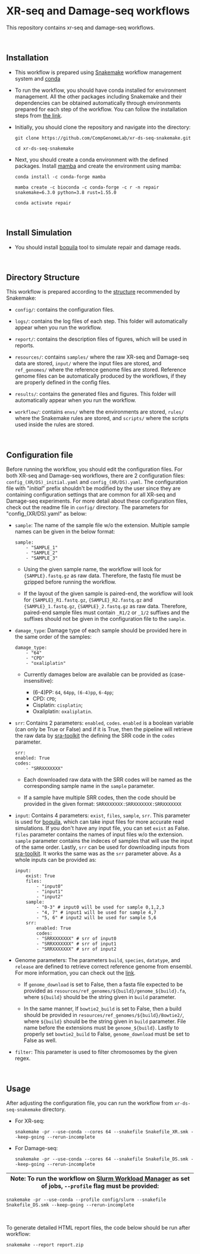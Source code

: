 # XR-seq and Damage-seq workflows

This repository contains xr-seq and damage-seq workflows.  

<br>

## Installation

- This workflow is prepared using 
[Snakemake](https://snakemake.readthedocs.io/en/stable/) workflow management 
system and [conda](https://docs.conda.io/en/latest/)

- To run the workflow, you should have conda installed for environment 
management. All the other packages including Snakemake and their dependencies 
can be obtained automatically through environments prepared for each step of 
the workflow. You can follow the installation steps from 
[the link](https://docs.conda.io/projects/conda/en/latest/user-guide/install/download.html).

- Initially, you should clone the repository and navigate into the directory: 

    ```
    git clone https://github.com/CompGenomeLab/xr-ds-seq-snakemake.git
        
    cd xr-ds-seq-snakemake
    ```

- Next, you should create a conda environment with the defined packages. 
Install [mamba](https://mamba.readthedocs.io/en/latest/) 
and create the environment using mamba:

    ```
    conda install -c conda-forge mamba

    mamba create -c bioconda -c conda-forge -c r -n repair snakemake=6.3.0 python=3.8 rust=1.55.0

    conda activate repair
    ```

<br>

## Install Simulation

- You should install [boquila](https://github.com/CompGenomeLab/boquila) 
tool to simulate repair and damage reads.

<br>

## Directory Structure

This workflow is prepared according to the 
[structure](https://snakemake.readthedocs.io/en/stable/snakefiles/deployment.html) 
recommended by Snakemake: 

- `config/`: contains the configuration files.

- `logs/`: contains the log files of each step. 
This folder will automatically appear when you run the workflow.

- `report/`: contains the description files of figures,
which will be used in reports.

- `resources/`: contains `samples/` where the raw XR-seq and Damage-seq data 
are stored, `input/` where the input files are stored, 
and `ref_genomes/` where the reference genome files are stored. 
Reference genome files can be automatically produced by the workflows, 
if they are properly defined in the config files.  

- `results/`: contains the generated files and figures. 
This folder will automatically appear when you run the workflow.

- `workflow/`: contains `envs/` where the environments are stored, 
`rules/` where the Snakemake rules are stored, and 
`scripts/` where the scripts used inside the rules are stored. 

<br>

## Configuration file

Before running the workflow, you should edit the configuration files. 
For both XR-seq and Damage-seq workflows, there are 2 configuration files: 
`config_(XR/DS)_initial.yaml` and `config_(XR/DS).yaml`. 
The configuration file with "_initial_" prefix shouldn't be modified 
by the user since they are containing configuration settings 
that are common for all XR-seq and Damage-seq experiments. 
For more detail about these configuration files, 
check out the readme file in `config/` directory. 
The parameters for "config_(XR/DS).yaml" as below:

- `sample`: The name of the sample file w/o the extension. 
Multiple sample names can be given in the below format:

    ```
    sample: 
        - "SAMPLE_1"
        - "SAMPLE_2"
        - "SAMPLE_3"
    ```

    - Using the given sample name, the workflow will look for 
    `{SAMPLE}.fastq.gz` as raw data. 
    Therefore, the fastq file must be gzipped before running the workflow.

    - If the layout of the given sample is paired-end, 
    the workflow will look for 
    `{SAMPLE}_R1.fastq.gz`, `{SAMPLE}_R2.fastq.gz` and 
    `{SAMPLE}_1.fastq.gz`, `{SAMPLE}_2.fastq.gz` as raw data.
    Therefore, paired-end sample files must contain `_R1/2` or `_1/2` suffixes and 
    the suffixes should not be given in the configuration file to the `sample`.

- `damage_type`: Damage type of each sample should be provided here in the 
same order of the samples:

    ```
    damage_type: 
        - "64"
        - "CPD"
        - "oxaliplatin"
    ```

    - Currently damages below are available can be provided as (case-insensitive):

        - (6-4)PP: `64`, `64pp`, `(6-4)pp`, `6-4pp`;
        - CPD: `CPD`;
        - Cisplatin: `cisplatin`;
        - Oxaliplatin: `oxaliplatin`.

- `srr`: Contains 2 parameters: `enabled`, `codes`. `enabled` is a boolean 
variable (can only be True or False) and if it is True, then the pipeline will
retrieve the raw data by [sra-toolkit](https://trace.ncbi.nlm.nih.gov/Traces/sra/sra.cgi?view=toolkit_doc) 
the defining the SRR code in the `codes` parameter. 

    ```
    srr: 
    enabled: True
    codes:
        - "SRRXXXXXXX"
    ```

    - Each downloaded raw data with the SRR codes will be named as the 
    corresponding sample name in the `sample` parameter.  

    - If a sample have multiple SRR codes, then the code should be provided in 
    the given format: `SRRXXXXXXX:SRRXXXXXXX:SRRXXXXXXX` 

- `input`: Contains 4 parameters: `exist`, `files`, `sample`, `srr`. This parameter is used for [boquila](https://github.com/CompGenomeLab/boquila), which can take input files for more accurate read simulations. If you don't have any input file, you can set `exist` as False. `files` parameter contains the names of input files w/o the extension. `sample` parameter contains the indeces of samples that will use the input of the same order. Lastly, `srr` can be used for downloading inputs from [sra-toolkit](https://trace.ncbi.nlm.nih.gov/Traces/sra/sra.cgi?view=toolkit_doc). It works the same was as the `srr` parameter above. As a whole inputs can be provided as:

    ```
    input:
        exist: True
        files:
            - "input0"
            - "input1"
            - "input2"  
        sample: 
            - "0-3" # input0 will be used for sample 0,1,2,3
            - "4, 7" # input1 will be used for sample 4,7
            - "5, 6" # input2 will be used for sample 5,6
        srr: 
            enabled: True
            codes:
            - "SRRXXXXXXX" # srr of input0
            - "SRRXXXXXXX" # srr of input1
            - "SRRXXXXXXX" # srr of input2
    ```

- Genome parameters: The parameters `build`, `species`, `datatype`, 
and `release` are defined to retrieve correct reference genome from ensembl. 
For more information, you can check out the 
[link](https://snakemake-wrappers.readthedocs.io/en/stable/wrappers/reference/ensembl-sequence.html). 

    - If `genome_download` is set to False, then a fasta file expected to be 
    provided as `resources/ref_genomes/${build}/genome_${build}.fa`, where 
    `${build}` should be the string given in `build` parameter. 
    
    - In the same manner, If `bowtie2_build` is set to False, 
    then a build should be provided in `resources/ref_genomes/${build}/Bowtie2/`, 
    where `${build}` should be the string given in `build` parameter. 
    File name before the extensions must be `genome_${build}`. Lastly to 
    properly set `bowtie2_build` to False, `genome_download` must be set 
    to False as well.

- `filter`: This parameter is used to filter chromosomes by the given regex.

<br>

## Usage

After adjusting the configuration file, you can run the workflow 
from `xr-ds-seq-snakemake` directory.

- For XR-seq:

    ```
    snakemake -pr --use-conda --cores 64 --snakefile Snakefile_XR.smk --keep-going --rerun-incomplete 
    ```

- For Damage-seq:

    ```
    snakemake -pr --use-conda --cores 64 --snakefile Snakefile_DS.smk --keep-going --rerun-incomplete 
    ```
| Note: To run the workflow on [Slurm Workload Manager](https://slurm.schedmd.com/srun.html) as set of jobs, `--profile` flag must be provided: |  
| --- |
    snakemake -pr --use-conda --profile config/slurm --snakefile Snakefile_DS.smk --keep-going --rerun-incomplete 

<br>

To generate detailed HTML report files, 
the code below should be run after workflow:

```
snakemake --report report.zip
```